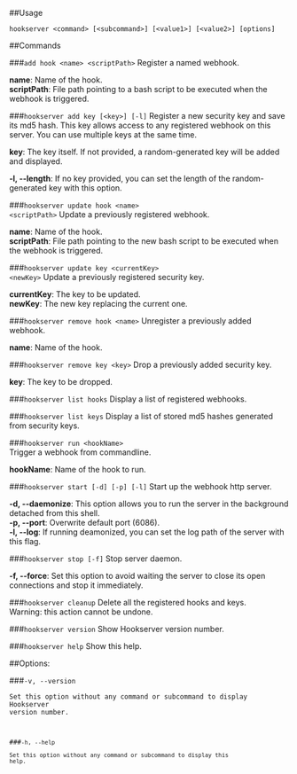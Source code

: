 ##Usage

    hookserver <command> [<subcommand>] [<value1>] [<value2>] [options]

##Commands

###<code>add hook &lt;name&gt; &lt;scriptPath&gt;</code>
Register a named webhook.  

**name**: Name of the hook.  
**scriptPath**: File path pointing to a bash script to be executed when the webhook is triggered. 

###<code>hookserver add key [&lt;key&gt;] [-l]</code>
Register a new security key and save its md5 hash.
This key allows access to any registered webhook on this server.
You can use multiple keys at the same time.

**key**: The key itself. If not provided, a random-generated key will be added and displayed.  
 
**-l, --length**: If no key provided, you can set the length of the random-generated key with this option.  

###<code>hookserver update hook &lt;name&gt; &lt;scriptPath&gt;</code>
Update a previously registered webhook.  
 
**name**: Name of the hook.  
**scriptPath**: File path pointing to the new bash script to be executed when the webhook is triggered.  

###<code>hookserver update key &lt;currentKey&gt; &lt;newKey&gt;</code>
Update a previously registered security key.  
 
**currentKey**: The key to be updated.  
**newKey**: The new key replacing the current one.  

###<code>hookserver remove hook &lt;name&gt;</code>
Unregister a previously added webhook.  
 
**name**: Name of the hook.  

###<code>hookserver remove key &lt;key&gt;</code>
Drop a previously added security key.  
 
**key**: The key to be dropped.  

###<code>hookserver list hooks</code>
Display a list of registered webhooks.  

###<code>hookserver list keys</code>
Display a list of stored md5 hashes generated from security keys.  

###<code>hookserver run &lt;hookName&gt;</code>                   
Trigger a webhook from commandline.  

**hookName**: Name of the hook to run.  

###<code>hookserver start [-d] [-p] [-l]</code>
Start up the webhook http server.  
 
**-d, --daemonize**: This option allows you to run the server in the background detached from this shell.  
**-p, --port**: Overwrite default port (6086).  
**-l, --log**: If running deamonized, you can set the log path of the server with this flag.  

###<code>hookserver stop [-f]</code>
Stop server daemon.  
 
**-f, --force**: Set this option to avoid waiting the server to close its open connections and stop it immediately.  

###<code>hookserver cleanup</code>
Delete all the registered hooks and keys.  
Warning: this action cannot be undone.  

###<code>hookserver version</code>
Show Hookserver version number.  

###<code>hookserver help</code>
Show this help.  

##Options:

###<code>-v, --version                               
Set this option without any command or subcommand to display Hookserver version number.  

###<code>-h, --help                                  
Set this option without any command or subcommand to display this help.  